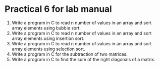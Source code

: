 # Practical 6 for lab manual 

1. Write a program in C to read n number of values in an array and sort array elements using bubble sort. 
2. Write a program in C to read n number of values in an array and sort array elements using insertion sort. 
3. Write a program in C to read n number of values in an array and sort array elements using selection sort.
4. Write a program in C for the subtraction of two matrices.
5. Write a program in C to find the sum of the right diagonals of a matrix.